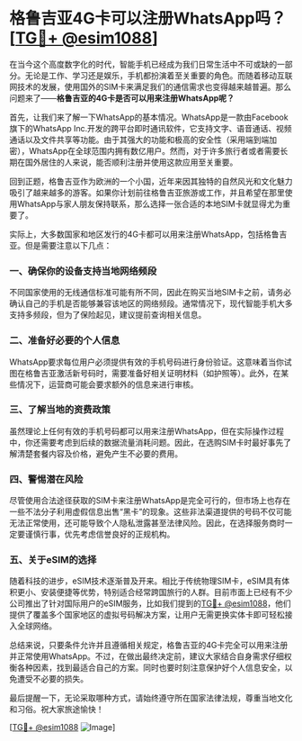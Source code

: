 # 格鲁吉亚4G卡可以注册WhatsApp吗？[[TG💪+ @esim1088](https://t.me/s/esim1088)]

在当今这个高度数字化的时代，智能手机已经成为我们日常生活中不可或缺的一部分。无论是工作、学习还是娱乐，手机都扮演着至关重要的角色。而随着移动互联网技术的发展，使用国外的SIM卡来满足我们的通信需求也变得越来越普遍。那么问题来了——**格鲁吉亚的4G卡是否可以用来注册WhatsApp呢？**

首先，让我们来了解一下WhatsApp的基本情况。WhatsApp是一款由Facebook旗下的WhatsApp Inc.开发的跨平台即时通讯软件，它支持文字、语音通话、视频通话以及文件共享等功能。由于其强大的功能和极高的安全性（采用端到端加密），WhatsApp在全球范围内拥有数亿用户。然而，对于许多旅行者或者需要长期在国外居住的人来说，能否顺利注册并使用这款应用至关重要。

回到正题，格鲁吉亚作为欧洲的一个小国，近年来因其独特的自然风光和文化魅力吸引了越来越多的游客。如果你计划前往格鲁吉亚旅游或工作，并且希望在那里使用WhatsApp与家人朋友保持联系，那么选择一张合适的本地SIM卡就显得尤为重要了。

实际上，大多数国家和地区发行的4G卡都可以用来注册WhatsApp，包括格鲁吉亚。但是需要注意以下几点：

### 一、确保你的设备支持当地网络频段

不同国家使用的无线通信标准可能有所不同，因此在购买当地SIM卡之前，请务必确认自己的手机是否能够兼容该地区的网络频段。通常情况下，现代智能手机大多支持多频段，但为了保险起见，建议提前查询相关信息。

### 二、准备好必要的个人信息

WhatsApp要求每位用户必须提供有效的手机号码进行身份验证。这意味着当你试图在格鲁吉亚激活新号码时，需要准备好相关证明材料（如护照等）。此外，在某些情况下，运营商可能会要求额外的信息来进行审核。

### 三、了解当地的资费政策

虽然理论上任何有效的手机号码都可以用来注册WhatsApp，但在实际操作过程中，你还需要考虑到后续的数据流量消耗问题。因此，在选购SIM卡时最好事先了解清楚套餐内容及价格，避免产生不必要的费用。

### 四、警惕潜在风险

尽管使用合法途径获取的SIM卡来注册WhatsApp是完全可行的，但市场上也存在一些不法分子利用虚假信息出售“黑卡”的现象。这些非法渠道提供的号码不仅可能无法正常使用，还可能导致个人隐私泄露甚至法律风险。因此，在选择服务商时一定要谨慎行事，优先考虑信誉良好的正规机构。

### 五、关于eSIM的选择

随着科技的进步，eSIM技术逐渐普及开来。相比于传统物理SIM卡，eSIM具有体积更小、安装便捷等优势，特别适合经常跨国旅行的人群。目前市面上已经有不少公司推出了针对国际用户的eSIM服务，比如我们提到的[TG💪+ @esim1088](https://t.me/s/esim1088)，他们提供了覆盖多个国家地区的虚拟号码解决方案，让用户无需更换实体卡即可轻松接入全球网络。

总结来说，只要条件允许并且遵循相关规定，格鲁吉亚的4G卡完全可以用来注册并正常使用WhatsApp。不过，在做出最终决定前，建议大家结合自身需求仔细权衡各种因素，找到最适合自己的方案。同时也要时刻注意保护好个人信息安全，以免遭受不必要的损失。

最后提醒一下，无论采取哪种方式，请始终遵守所在国家法律法规，尊重当地文化和习俗。祝大家旅途愉快！

[[TG💪+ @esim1088](https://t.me/s/esim1088) ![Image](https://i.postimg.cc/4NQfJmqS/Snipaste-2025-05-13-00-14-12.png)]